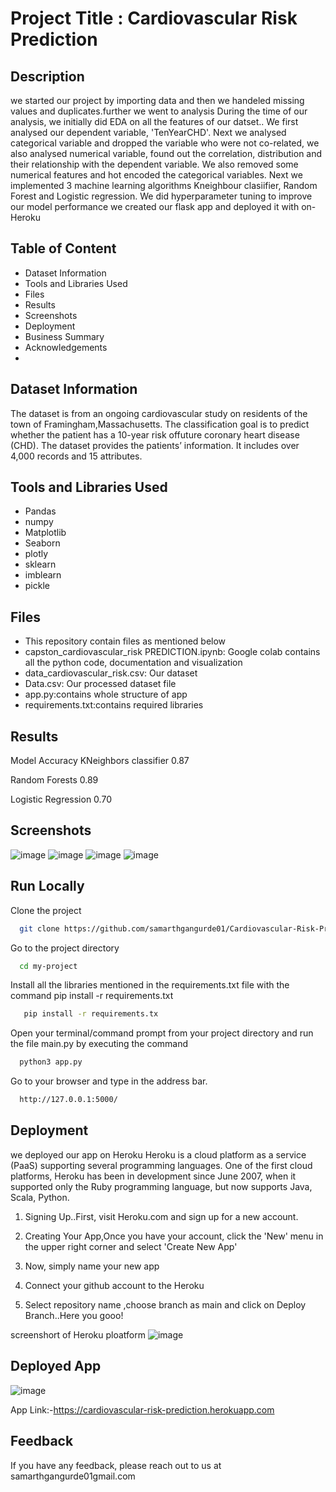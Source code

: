 # Project Title : Cardiovascular Risk Prediction

## Description

we started our project by importing data and then we handeled missing values and duplicates.further we went to analysis During the time of our analysis, we initially did EDA on all the features of our datset.. We first analysed our dependent variable, 'TenYearCHD'. Next we analysed categorical variable and dropped the variable who were not co-related, we also analysed numerical variable, found out the correlation, distribution and their relationship with the dependent variable. We also removed some numerical features and hot encoded the categorical variables.
Next we implemented 3 machine learning algorithms Kneighbour clasiifier, Random Forest and Logistic regression. We did hyperparameter tuning to improve our model performance
we created our flask app and deployed it with on- Heroku 


## Table of Content
* Dataset Information
* Tools and Libraries Used
* Files
* Results
* Screenshots
* Deployment
* Business Summary
* Acknowledgements
* 

## Dataset Information
The dataset is from an ongoing cardiovascular study on residents of the town of Framingham,Massachusetts. The classification goal is to predict whether the patient has a 10-year risk offuture coronary heart disease (CHD). The dataset provides the patients’ information. It includes over 4,000 records and 15 attributes.


## Tools and Libraries Used
* Pandas
* numpy
* Matplotlib
* Seaborn
* plotly
* sklearn
* imblearn
* pickle


## Files
* This repository contain files as mentioned below
* capston_cardiovascular_risk PREDICTION.ipynb: Google colab contains all the python code, documentation and visualization
* data_cardiovascular_risk.csv: Our dataset 
* Data.csv: Our processed dataset file
* app.py:contains whole structure of app
* requirements.txt:contains required libraries 


## Results

Model	                       Accuracy
KNeighbors classifier	            0.87

Random Forests      	            0.89

Logistic Regression 	            0.70


## Screenshots
![image](https://user-images.githubusercontent.com/93859458/152776902-3650f9bf-455b-454d-a8f0-4185b0159d91.png)
![image](https://user-images.githubusercontent.com/93859458/152777045-bd5211c9-b7d3-4846-ab60-729bbef7d6c4.png)
![image](https://user-images.githubusercontent.com/93859458/152777153-d7e4f1ed-db54-495f-a830-33f3ee6429cf.png)
![image](https://user-images.githubusercontent.com/93859458/152777289-a605ac71-554a-4f8a-a9f1-60bc70a953b3.png)



## Run Locally

Clone the project

```bash
  git clone https://github.com/samarthgangurde01/Cardiovascular-Risk-Prediction
```

Go to the project directory

```bash
  cd my-project
```

Install all the libraries mentioned in the requirements.txt file with the command pip install -r requirements.txt

```bash
   pip install -r requirements.tx
```

Open your terminal/command prompt from your project directory and run the file main.py by executing the command 

```bash
  python3 app.py
```
Go to your browser and type in the address bar.

```bash
  http://127.0.0.1:5000/ 
```

## Deployment

we deployed our app on Heroku
Heroku is a cloud platform as a service (PaaS) supporting several programming languages. One of the first cloud platforms, Heroku has been in development since June 2007, when it supported only the Ruby programming language, but now supports Java, Scala, Python.

1. Signing Up..First, visit Heroku.com and sign up for a new account.

2. Creating Your App,Once you have your account, click the 'New' menu in the upper right corner and select 'Create New App'

3. Now, simply name your new app

4. Connect your github account to the Heroku 

5. Select repository name ,choose branch as main and click on Deploy Branch..Here you gooo!

screenshort of Heroku ploatform
![image](https://user-images.githubusercontent.com/93859458/153572083-e0818742-8166-4e35-91e2-e7b14bed6cf2.png)


## Deployed App
![image](https://user-images.githubusercontent.com/93859458/153576834-35da14bb-d700-48dc-b1f0-e35d993a7760.png)

App Link:-https://cardiovascular-risk-prediction.herokuapp.com

## Feedback

If you have any feedback, please reach out to us at samarthgangurde01gmail.com

